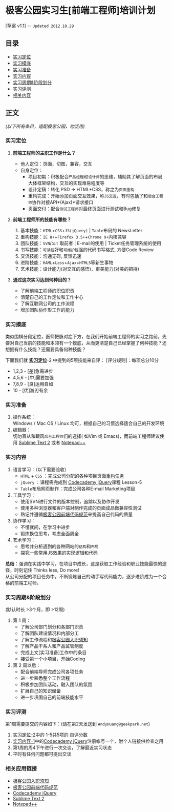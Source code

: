 # 极客公园实习生[前端工程师]培训计划  
[草案 v1.1] -- `Updated 2012.10.29`
## 目录
* [实习定位](#实习定位)
* [实习摸底](#实习摸底)
* [实习准备](#实习准备)
* [实习内容](#实习内容)
* [实习周期&阶段划分](#实习周期和阶段划分)
* [实习评测](#实习评测)
* [相关内容](#相关内容)

## 正文 
 *(以下所有条目，适配极客公园，勿泛用)* 
### 实习定位   

1. **前端工程师的主职工作是什么？**  
    * 他人定位：页面，切图，兼容，交互  
    * 自身定位：
        * 项目初期：积极配合`产品经理`和`设计师`的思维，辅助其了解页面的布局大体框架结构，交互的实现难易程度等
        * 设计定稿：转化 PSD -> HTML+CSS，称之为`页面重构`
        * 重构完成：开始添加页面交互效果，称`JS交互`，有时包括了和`后台工程师`协作对接API*(Ajax)*请求接口
        * 页面交付：配合`测试工程师`对最终页面进行测试和Bug修复
    
2. **前端工程师所的技能有哪些？**
    1. 基本技能：`HTML`+`CSS`+`JS(jQuery)` | `Table`布局的 NewsLetter
    2. 重构技能：`IE 8+`+`Firefox 3.5+`+`Chrome 9+`内核兼容
    3. 团队技能：`SVN`/`Git` 取前者 | E-mail的使用 | Ticket任务管理系统的使用  
    4. 书写技能：`可读性`好和`可维护性`强的代码书写格式, 方便Code Review
    5. 交流技能：沟通无碍, 反馈迅速
    6. 进阶技能：`HAML`+`Less`+`Ajax`+`HTML5`等新生事物
    7. 艺术技能：设计能力(对交互的感悟)，审美能力(对美的把持)

    
3. **通过这次实习达到何种目的？**  
    * 了解前端工程师的职位职责
    * 清楚自己的工作定位和工作中心
    * 了解互联网公司的工作流程
    * 增加团队协作形工作的能力

### 实习摸底

类似围棋分段定位，医师把脉对症下方，在我们开始前端工程师的实习之路前，先要对自己当前的技能和本领有一个摸底，从而更清楚自己已经掌握了何种技能？还想拥有什么技能？还需要具备何种技能？

下面我们就 **[实习定位](#实习定位)**-2 中提到的5项技能来自评：
[评分规则]：每项总分10分

 * 1,2,3 - [差]急需进步
 * 4,5,6 - [中]需要加强
 * 7,8,9 - [良]运用自如
 * 10 - [优]游刃有余

### 实习准备

1. 操作系统：  
    Windows / Mac OS / Linux 均可，根据自己的习惯选择适合自己的开发环境
2. 编辑器：  
    切勿盲从和跟风`后台工程师`们的选择( 如Vim 或 Emacs)，而前端工程师建议使用 [Sublime Text 2] 或者 [Notepad++]

### 实习内容

1. 语言学习：（以下需要验收）
    * `HTML` + `CSS` ：完成公司分配的各种项目页面[重构任务](#实习定位)
    * `jQuery` ：课程需完成到 [Codecademy jQuery]课程 Lesson-5 
    * `Table`布局网页制作：完成公司各种E-mail Marketing项目
2. 工具学习：
    * 使用SVN进行文件的版本控制，追踪以及协作开发
    * 使用多种浏览器和客户端对制作完成的页面成品做兼容性测试
    * 熟记并遵循[极客公园前端代码规范]来提高自己代码的质量
3. 协作学习：
    * 不懂就问，在学习中进步
    * 锻炼换位思考，考虑全面周全
4. 艺术学习：
    * 思考并分析遇到的各种网站的`结构`和`布局`
    * 探究一些常用JS效果的实现逻辑和代码
    
**总结**：强调在实践中学习，在项目中成长，这是获取工作经验和职业技能最快的途径，时刻记住 Thinks less, Do more!  
从公司分配的项目任务中，不断锻炼自己的动手写代码能力，逐步进阶成为一个合格的前端工程师。

### 实习周期&阶段划分

(默认时长 >3个月，即 >12周)

1. 第 1 周：
    * 了解公司部门划分和各部门职责
    * 了解团队建设情况和内部分工
    * 了解工作流程和[极客公园入职须知]
    * 了解产品干系人和产品监管制度
    * 完成上文[实习准备]工作中的条目
    * 接受第一个小项目，开始Coding
2. 第 2 周以后：
    * 配合前端导师完成公司各项任务
    * 进一步熟悉整个工作流程
    * 积极参加团队活动，融入团队的氛围
    * 扩展自己的知识储备
    * 进一步巩固自己的前端技能水平
    
### 实习评测

第1周需要提交的内容如下：(请在第2天发送到 `AndyHuang@geekpark.net`)

1. [实习定位-2](#实习定位)中的 1-5共5项的 自评分数
2. [实习内容-1](#实习内容)中的[Codecademy jQuery]注册帐号一个，附个人链接供检查之用
3. 第1周的周4下午进行一次交谈，了解最近实习状态
4. 平时有任何问题都可提出交谈

### 相关应用链接

* [极客公园入职须知]  
* [极客公园前端代码规范] 
* [Codecademy jQuery]   
* [Sublime Text 2]  
* [Notepad++]  



[极客公园入职须知]: #
[极客公园前端代码规范]: https://github.com/GeekPark/GeekPark-FrontEnd-Standard
[极客公园相关Doc]: https://github.com/GeekPark/Doc
[Codecademy jQuery]: http://www.codecademy.com/tracks/jquery
[Sublime Text 2]: http://www.sublimetext.com/2
[Notepad++]: http://notepad-plus-plus.org/